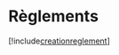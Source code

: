 # Règlements

[!include[creationreglement](reglements.creationreglement.autogen.md)]




































































































































